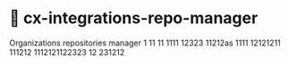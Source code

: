 # 🎯 cx-integrations-repo-manager
Organizations repositories manager
1
11
11
1111
12323
11212as
1111
12121211
111212
1112121122323
12
231212
